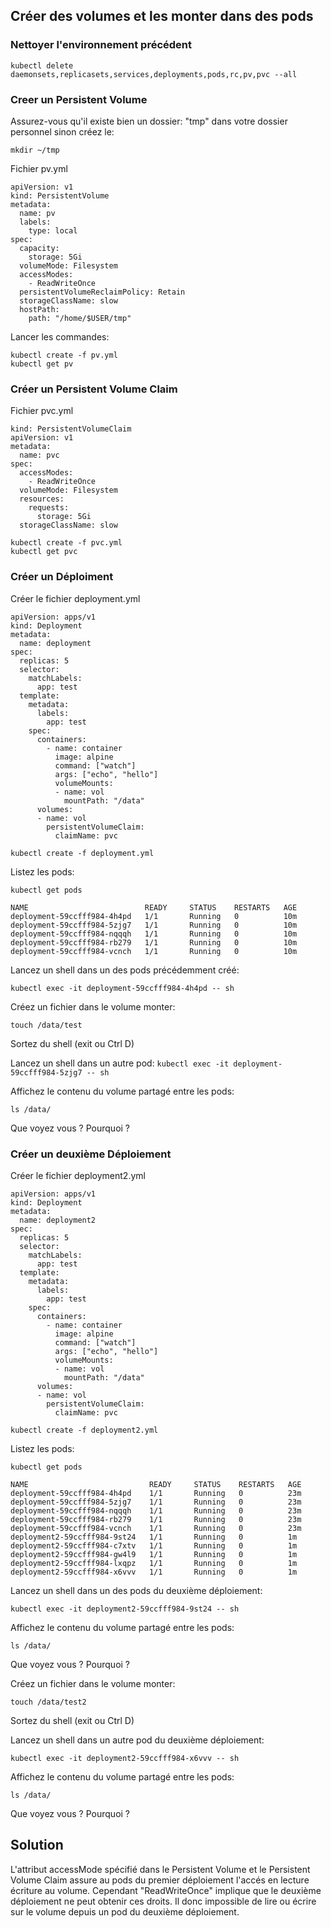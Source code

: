 ## Créer des volumes et les monter dans des pods

### Nettoyer l'environnement précédent

`kubectl delete daemonsets,replicasets,services,deployments,pods,rc,pv,pvc --all`

### Creer un Persistent Volume

Assurez-vous qu'il existe bien un dossier: "tmp" dans votre dossier personnel sinon créez le:

`mkdir ~/tmp`

Fichier pv.yml

```
apiVersion: v1
kind: PersistentVolume
metadata:
  name: pv
  labels:
    type: local
spec:
  capacity:
    storage: 5Gi
  volumeMode: Filesystem
  accessModes:
    - ReadWriteOnce
  persistentVolumeReclaimPolicy: Retain
  storageClassName: slow
  hostPath:
    path: "/home/$USER/tmp"
```

Lancer les commandes:
```
kubectl create -f pv.yml
kubectl get pv
```

### Créer un Persistent Volume Claim

Fichier pvc.yml
```
kind: PersistentVolumeClaim
apiVersion: v1
metadata:
  name: pvc
spec:
  accessModes:
    - ReadWriteOnce
  volumeMode: Filesystem
  resources:
    requests:
      storage: 5Gi
  storageClassName: slow
```


```
kubectl create -f pvc.yml
kubectl get pvc
```

### Créer un Déploiment

Créer le fichier deployment.yml

```
apiVersion: apps/v1
kind: Deployment
metadata:
  name: deployment
spec:
  replicas: 5
  selector:
    matchLabels:
      app: test
  template:
    metadata:
      labels:
        app: test
    spec:
      containers:
        - name: container
          image: alpine
          command: ["watch"]
          args: ["echo", "hello"]
          volumeMounts:
          - name: vol
            mountPath: "/data"
      volumes:
      - name: vol
        persistentVolumeClaim: 
          claimName: pvc
```

`kubectl create -f deployment.yml`

Listez les pods:

`kubectl get pods`

```
NAME                          READY     STATUS    RESTARTS   AGE
deployment-59ccfff984-4h4pd   1/1       Running   0          10m
deployment-59ccfff984-5zjg7   1/1       Running   0          10m
deployment-59ccfff984-nqqqh   1/1       Running   0          10m
deployment-59ccfff984-rb279   1/1       Running   0          10m
deployment-59ccfff984-vcnch   1/1       Running   0          10m
```

Lancez un shell dans un des pods précédemment créé:

`kubectl exec -it deployment-59ccfff984-4h4pd -- sh`

Créez un fichier dans le volume monter:

`touch /data/test`

Sortez du shell (exit ou Ctrl D)

Lancez un shell dans un autre pod:
`kubectl exec -it deployment-59ccfff984-5zjg7 -- sh`

Affichez le contenu du volume partagé entre les pods:

`ls /data/`

Que voyez vous ? Pourquoi ?

### Créer un deuxième Déploiement

Créer le fichier deployment2.yml

```
apiVersion: apps/v1
kind: Deployment
metadata:
  name: deployment2
spec:
  replicas: 5
  selector:
    matchLabels:
      app: test
  template:
    metadata:
      labels:
        app: test
    spec:
      containers:
        - name: container
          image: alpine
          command: ["watch"]
          args: ["echo", "hello"]
          volumeMounts:
          - name: vol
            mountPath: "/data"
      volumes:
      - name: vol
        persistentVolumeClaim:
          claimName: pvc
```

`kubectl create -f deployment2.yml`

Listez les pods:

`kubectl get pods`

```
NAME                           READY     STATUS    RESTARTS   AGE
deployment-59ccfff984-4h4pd    1/1       Running   0          23m
deployment-59ccfff984-5zjg7    1/1       Running   0          23m
deployment-59ccfff984-nqqqh    1/1       Running   0          23m
deployment-59ccfff984-rb279    1/1       Running   0          23m
deployment-59ccfff984-vcnch    1/1       Running   0          23m
deployment2-59ccfff984-9st24   1/1       Running   0          1m
deployment2-59ccfff984-c7xtv   1/1       Running   0          1m
deployment2-59ccfff984-gw4l9   1/1       Running   0          1m
deployment2-59ccfff984-lxqpz   1/1       Running   0          1m
deployment2-59ccfff984-x6vvv   1/1       Running   0          1m

```
Lancez un shell dans un des pods du deuxième déploiement:

`kubectl exec -it deployment2-59ccfff984-9st24 -- sh`

Affichez le contenu du volume partagé entre les pods:

`ls /data/`

Que voyez vous ? Pourquoi ?

Créez un fichier dans le volume monter:

`touch /data/test2`

Sortez du shell (exit ou Ctrl D)

Lancez un shell dans un autre pod du deuxième déploiement:

`kubectl exec -it deployment2-59ccfff984-x6vvv -- sh`

Affichez le contenu du volume partagé entre les pods:

`ls /data/`

Que voyez vous ? Pourquoi ?

## Solution

L'attribut accessMode spécifié dans le Persistent Volume et le Persistent Volume Claim assure au pods du premier déploiement l'accés en lecture écriture au volume. Cependant "ReadWriteOnce" implique que le deuxième déploiement ne peut obtenir ces droits. Il donc impossible de lire ou écrire sur le volume depuis un pod du deuxième déploiement.
